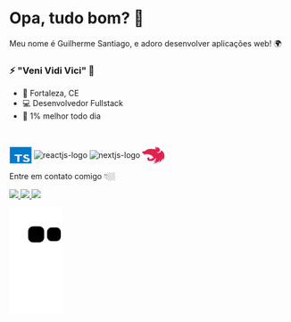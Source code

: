 # Opa, tudo bom? 👋

Meu nome é Guilherme Santiago, e adoro desenvolver aplicações web! 🌍


### ⚡ "Veni Vidi Vici" 🧠

- 📍  Fortaleza, CE
- 💻 Desenvolvedor Fullstack
- 🚀 1% melhor todo dia

##
    
<div style="display: inline_block"><br>
  <img align="center" alt="typescript-logo" height="30" width="40" src="https://raw.githubusercontent.com/devicons/devicon/master/icons/typescript/typescript-plain.svg">
  <img align="center" alt="reactjs-logo" height="30" width="40" src="https://cdn.jsdelivr.net/gh/devicons/devicon/icons/react/react-original.svg">
  <img align="center" alt="nextjs-logo" height="30" width="40" src="https://cdn.jsdelivr.net/gh/devicons/devicon/icons/nextjs/nextjs-original.svg">
  <img align="center" alt="nestjs-logo" height="30" width="40" src="https://github.com/devicons/devicon/blob/v2.15.1/icons/nestjs/nestjs-plain.svg">
</div>

Entre em contato comigo 👇🏼

<div>
    <a target='_blank' href="https://guilhermebs.me">
        <img src="https://img.shields.io/badge/Portfolio-FFA500?style=for-the-badge&logo=superuser&logoColor=white">
    </a>
    <a target='_blank' href="https://www.instagram.com/guilhermebsantiago">
        <img src="https://img.shields.io/badge/Instagram-E4405F?style=for-the-badge&logo=instagram&logoColor=white">
    </a>
    <a target='_blank' href="mailto:guilhermebscontact@gmail.com">
        <img src="https://img.shields.io/badge/-Gmail-%23333?style=for-the-badge&logo=gmail&logoColor=white">
    </a>
</div>

![Snake animation](https://github.com/guilhermebsantiago/guilhermebsantiago/blob/output/github-contribution-grid-snake.svg)  
 
